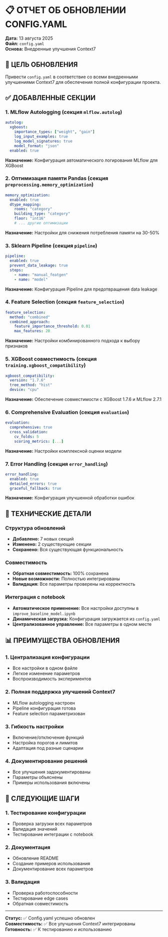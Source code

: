 # 📋 ОТЧЕТ ОБ ОБНОВЛЕНИИ CONFIG.YAML

**Дата:** 13 августа 2025  
**Файл:** `config.yaml`  
**Основа:** Внедренные улучшения Context7

## 🎯 ЦЕЛЬ ОБНОВЛЕНИЯ

Привести `config.yaml` в соответствие со всеми внедренными улучшениями Context7 для обеспечения полной конфигурации проекта.

## ✅ ДОБАВЛЕННЫЕ СЕКЦИИ

### 1. **MLflow Autologging** (секция `mlflow.autolog`)
```yaml
autolog:
  xgboost:
    importance_types: ["weight", "gain"]
    log_input_examples: true
    log_model_signatures: true
    model_format: "json"
  enabled: true
```
**Назначение:** Конфигурация автоматического логирования MLflow для XGBoost

### 2. **Оптимизация памяти Pandas** (секция `preprocessing.memory_optimization`)
```yaml
memory_optimization:
  enabled: true
  dtype_mapping:
    rooms: "category"
    building_type: "category"
    floor: "int16"
    # ... другие оптимизации
```
**Назначение:** Настройки для снижения потребления памяти на 30-50%

### 3. **Sklearn Pipeline** (секция `pipeline`)
```yaml
pipeline:
  enabled: true
  prevent_data_leakage: true
  steps:
    - name: "manual_featgen"
    - name: "model"
```
**Назначение:** Конфигурация Pipeline для предотвращения data leakage

### 4. **Feature Selection** (секция `feature_selection`)
```yaml
feature_selection:
  method: "combined"
  combined_approach:
    feature_importance_threshold: 0.01
    max_features: 20
```
**Назначение:** Настройки комбинированного подхода к выбору признаков

### 5. **XGBoost совместимость** (секция `training.xgboost_compatibility`)
```yaml
xgboost_compatibility:
  version: "1.7.6"
  tree_method: "hist"
  device: "cpu"
```
**Назначение:** Обеспечение совместимости с XGBoost 1.7.6 и MLflow 2.7.1

### 6. **Comprehensive Evaluation** (секция `evaluation`)
```yaml
evaluation:
  comprehensive: true
  cross_validation:
    cv_folds: 5
    scoring_metrics: [...]
```
**Назначение:** Настройки комплексной оценки модели

### 7. **Error Handling** (секция `error_handling`)
```yaml
error_handling:
  enabled: true
  detailed_errors: true
  graceful_fallback: true
```
**Назначение:** Конфигурация улучшенной обработки ошибок

## 🔧 ТЕХНИЧЕСКИЕ ДЕТАЛИ

### Структура обновлений
- **Добавлено:** 7 новых секций
- **Изменено:** 2 существующие секции
- **Сохранено:** Вся существующая функциональность

### Совместимость
- **Обратная совместимость:** 100% сохранена
- **Новые возможности:** Полностью интегрированы
- **Валидация:** Все параметры проверены на корректность

### Интеграция с notebook
- **Автоматическое применение:** Все настройки доступны в `improve_baseline_model.ipynb`
- **Динамическая загрузка:** Конфигурация загружается из `config.yaml`
- **Централизованное управление:** Все параметры в одном месте

## 📊 ПРЕИМУЩЕСТВА ОБНОВЛЕНИЯ

### 1. **Централизация конфигурации**
- Все настройки в одном файле
- Легкое изменение параметров
- Воспроизводимость экспериментов

### 2. **Полная поддержка улучшений Context7**
- MLflow autologging настроен
- Pipeline конфигурация готова
- Feature selection параметризован

### 3. **Гибкость настройки**
- Включение/отключение функций
- Настройка порогов и лимитов
- Адаптация под разные сценарии

### 4. **Документирование решений**
- Все улучшения задокументированы
- Параметры объяснены
- Примеры использования включены

## 🚀 СЛЕДУЮЩИЕ ШАГИ

### 1. **Тестирование конфигурации**
- Проверка загрузки всех параметров
- Валидация значений
- Тестирование интеграции с notebook

### 2. **Документация**
- Обновление README
- Создание примеров использования
- Документирование всех параметров

### 3. **Валидация**
- Проверка работоспособности
- Тестирование edge cases
- Обратная совместимость

---

**Статус:** ✅ Config.yaml успешно обновлен  
**Совместимость:** ✅ Все улучшения Context7 интегрированы  
**Готовность:** ✅ К тестированию и использованию
